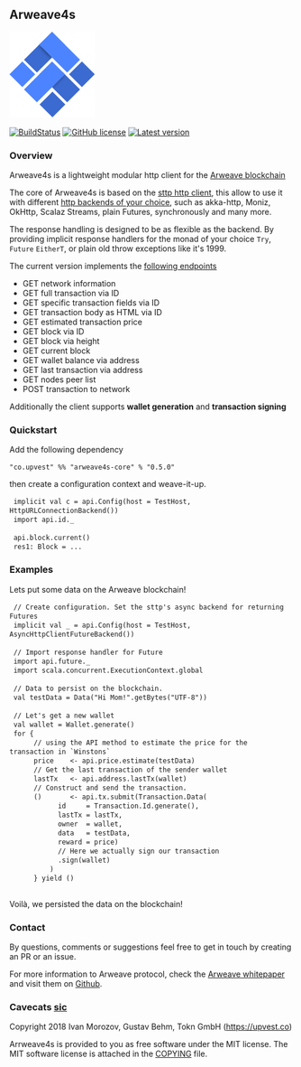 
## Arweave4s
![arweave4s logo](logo.png)

[![BuildStatus](https://circleci.com/gh/toknapp/arweave4s.svg?style=svg)](https://circleci.com/gh/toknapp/arweave4s)
[![GitHub license](https://img.shields.io/badge/license-MIT-blue.svg)](https://raw.githubusercontent.com/toknapp/arweave4s/develop/COPYING)
[![Latest version](https://maven-badges.herokuapp.com/maven-central/co.upvest/arweave4s-core_2.12/badge.png?style=plastic)](https://index.scala-lang.org/toknapp/arweave4s/arweave4s-core)



### Overview

Arweave4s is a lightweight modular http client for the [Arweave blockchain](https://github.com/ArweaveTeam/arweave/)

The core of Arweave4s is based on the [sttp http client](https://github.com/softwaremill/sttp), this allow to use it with 
different [http backends of your choice](http://sttp.readthedocs.io/en/latest/), such as akka-http, Moniz, OkHttp, Scalaz Streams, plain Futures, synchronously and many more.

The response handling is designed to be as flexible as the backend. By providing implicit response handlers for the monad of your choice `Try`, `Future` 
`EitherT`, or plain old throw exceptions like it's 1999.  

The current version implements the [following endpoints](https://raw.githubusercontent.com/ArweaveTeam/arweave/master/http_iface_docs.md) 

* GET network information
* GET full transaction via ID
* GET specific transaction fields via ID
* GET transaction body as HTML via ID
* GET estimated transaction price
* GET block via ID
* GET block via height
* GET current block
* GET wallet balance via address
* GET last transaction via address
* GET nodes peer list
* POST transaction to network

Additionally the client supports **wallet generation** and **transaction signing**

### Quickstart

Add the following dependency

```
"co.upvest" %% "arweave4s-core" % "0.5.0"
```
then create a configuration context and weave-it-up.

```
 implicit val c = api.Config(host = TestHost, HttpURLConnectionBackend())
 import api.id._
 
 api.block.current()
 res1: Block = ...
```

### Examples

Lets put some data on the Arweave blockchain!
```
 // Create configuration. Set the sttp's async backend for returning Futures
 implicit val _ = api.Config(host = TestHost, AsyncHttpClientFutureBackend())
 
 // Import response handler for Future
 import api.future._
 import scala.concurrent.ExecutionContext.global
 
 // Data to persist on the blockchain.
 val testData = Data("Hi Mom!".getBytes("UTF-8"))
 
 // Let's get a new wallet
 val wallet = Wallet.generate()
 for {
      // using the API method to estimate the price for the transaction in `Winstons`
      price    <- api.price.estimate(testData)
      // Get the last transaction of the sender wallet
      lastTx   <- api.address.lastTx(wallet)
      // Construct and send the transaction.
      ()       <- api.tx.submit(Transaction.Data(
            id     = Transaction.Id.generate(),
            lastTx = lastTx,
            owner  = wallet,
            data   = testData,
            reward = price)
            // Here we actually sign our transaction
            .sign(wallet)
          )
      } yield ()
      
```
Voilà, we persisted the data on the blockchain!


### Contact

By questions, comments or suggestions feel free to get in touch by creating an PR or an issue.

For more information to Arweave protocol, check the [Arweave whitepaper](https://www.arweave.org/files/arweave-whitepaper.pdf)
and visit them on [Github](https://github.com/ArweaveTeam/arweave).


### Cavecats [sic](https://www.youtube.com/watch?v=a0SuhNn8S60) 

Copyright 2018 Ivan Morozov, Gustav Behm, Tokn GmbH (https://upvest.co)

Arrweave4s is provided to you as free software under the MIT license.
The MIT software license is attached in the [COPYING](COPYING) file.
